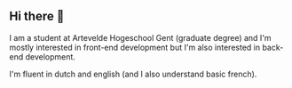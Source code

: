 ## Hi there 👋
I am a student at Artevelde Hogeschool Gent (graduate degree) and I'm mostly interested in front-end development but I'm also interested in back-end development.

I'm fluent in dutch and english (and I also understand basic french).
<!--
**robbeornelis/robbeornelis** is a ✨ _special_ ✨ repository because its `README.md` (this file) appears on your GitHub profile.

Here are some ideas to get you started:

- 🔭 I’m currently working on ...
- 🌱 I’m currently learning ...
- 👯 I’m looking to collaborate on ...
- 🤔 I’m looking for help with ...
- 💬 Ask me about ...
- 📫 How to reach me: ...
- 😄 Pronouns: ...
- ⚡ Fun fact: ...
-->
